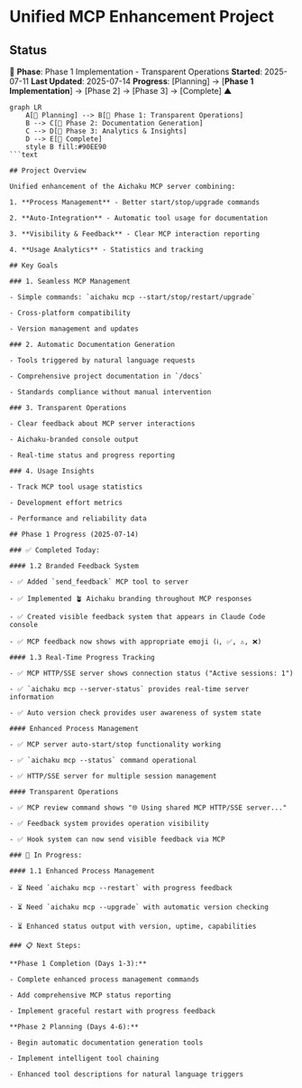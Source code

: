 # Unified MCP Enhancement Project

## Status

🌿 **Phase**: Phase 1 Implementation - Transparent Operations **Started**:
2025-07-11 **Last Updated**: 2025-07-14 **Progress**: [Planning] → [**Phase 1
Implementation**] → [Phase 2] → [Phase 3] → [Complete] ▲

````mermaid
graph LR
    A[🌱 Planning] --> B[🌿 Phase 1: Transparent Operations]
    B --> C[🌳 Phase 2: Documentation Generation]
    C --> D[🌳 Phase 3: Analytics & Insights]
    D --> E[🍃 Complete]
    style B fill:#90EE90
```text

## Project Overview

Unified enhancement of the Aichaku MCP server combining:

1. **Process Management** - Better start/stop/upgrade commands

2. **Auto-Integration** - Automatic tool usage for documentation

3. **Visibility & Feedback** - Clear MCP interaction reporting

4. **Usage Analytics** - Statistics and tracking

## Key Goals

### 1. Seamless MCP Management

- Simple commands: `aichaku mcp --start/stop/restart/upgrade`

- Cross-platform compatibility

- Version management and updates

### 2. Automatic Documentation Generation

- Tools triggered by natural language requests

- Comprehensive project documentation in `/docs`

- Standards compliance without manual intervention

### 3. Transparent Operations

- Clear feedback about MCP server interactions

- Aichaku-branded console output

- Real-time status and progress reporting

### 4. Usage Insights

- Track MCP tool usage statistics

- Development effort metrics

- Performance and reliability data

## Phase 1 Progress (2025-07-14)

### ✅ Completed Today:

#### 1.2 Branded Feedback System

- ✅ Added `send_feedback` MCP tool to server

- ✅ Implemented 🪴 Aichaku branding throughout MCP responses

- ✅ Created visible feedback system that appears in Claude Code console

- ✅ MCP feedback now shows with appropriate emoji (ℹ️, ✅, ⚠️, ❌)

#### 1.3 Real-Time Progress Tracking

- ✅ MCP HTTP/SSE server shows connection status ("Active sessions: 1")

- ✅ `aichaku mcp --server-status` provides real-time server information

- ✅ Auto version check provides user awareness of system state

#### Enhanced Process Management

- ✅ MCP server auto-start/stop functionality working

- ✅ `aichaku mcp --status` command operational

- ✅ HTTP/SSE server for multiple session management

#### Transparent Operations

- ✅ MCP review command shows "🌐 Using shared MCP HTTP/SSE server..."

- ✅ Feedback system provides operation visibility

- ✅ Hook system can now send visible feedback via MCP

### 🚧 In Progress:

#### 1.1 Enhanced Process Management

- ⏳ Need `aichaku mcp --restart` with progress feedback

- ⏳ Need `aichaku mcp --upgrade` with automatic version checking

- ⏳ Enhanced status output with version, uptime, capabilities

### 📋 Next Steps:

**Phase 1 Completion (Days 1-3):**

- Complete enhanced process management commands

- Add comprehensive MCP status reporting

- Implement graceful restart with progress feedback

**Phase 2 Planning (Days 4-6):**

- Begin automatic documentation generation tools

- Implement intelligent tool chaining

- Enhanced tool descriptions for natural language triggers
````
